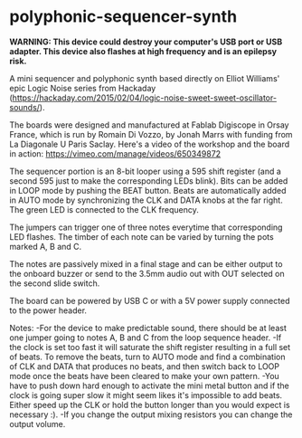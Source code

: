 # polyphonic-sequencer-synth

**WARNING: This device could destroy your computer's USB port or USB adapter. This device also flashes at high frequency and is an epilepsy risk.**

A mini sequencer and polyphonic synth based directly on Elliot Williams' epic Logic Noise series from Hackaday (https://hackaday.com/2015/02/04/logic-noise-sweet-sweet-oscillator-sounds/).

The boards were designed and manufactured at Fablab Digiscope in Orsay France, which is run by Romain Di Vozzo, by Jonah Marrs with funding from La Diagonale U Paris Saclay. Here's a video of the workshop and the board in action: https://vimeo.com/manage/videos/650349872

The sequencer portion is an 8-bit looper using a 595 shift register (and a second 595 just to make the corresponding LEDs blink). Bits can be added in LOOP mode by pushing the BEAT button. Beats are automatically added in AUTO mode by synchronizing the CLK and DATA knobs at the far right. The green LED is connected to the CLK frequency. 

The jumpers can trigger one of three notes everytime that corresponding LED flashes. The timber of each note can be varied by turning the pots marked A, B and C. 

The notes are passively mixed in a final stage and can be either output to the onboard buzzer or send to the 3.5mm audio out with OUT selected on the second slide switch. 

The board can be powered by USB C or with a 5V power supply connected to the power header. 

Notes:
-For the device to make predictable sound, there should be at least one jumper going to notes A, B and C from the loop sequence header. 
-If the clock is set too fast it will saturate the shift register resulting in a full set of beats. To remove the beats, turn to AUTO mode and find a combination of CLK and DATA that produces no beats, and then switch back to LOOP mode once the beats have been cleared to make your own pattern. 
-You have to push down hard enough to activate the mini metal button and if the clock is going super slow it might seem likes it's impossible to add beats. Either speed up the CLK or hold the button longer than you would expect is necessary :).
-If you change the output mixing resistors you can change the output volume. 


